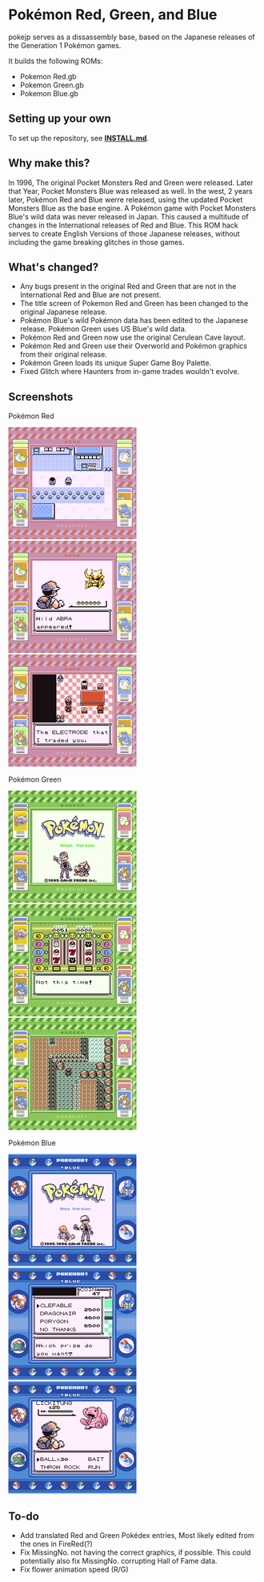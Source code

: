# Pokémon Red, Green, and Blue

pokejp serves as a dissassembly base, based on the Japanese releases of the Generation 1 Pokémon games.

It builds the following ROMs:

* Pokemon Red.gb 
* Pokemon Green.gb 
* Pokemon Blue.gb 

## Setting up your own

To set up the repository, see [**INSTALL.md**](INSTALL.md).

## Why make this?

In 1996, The original Pocket Monsters Red and Green were released. Later that Year, Pocket Monsters Blue was released as well. In the west, 2 years later, Pokémon Red and Blue werre released, using the updated Pocket Monsters Blue as the base engine. A Pokémon game with Pocket Monsters Blue's wild data was never released in Japan. This caused a multitude of changes in the International releases of Red and Blue. This ROM hack serves to create English Versions of those Japanese releases, without including the game breaking glitches in those games.

## What's changed?

* Any bugs present in the original Red and Green that are not in the International Red and Blue are not present.
* The title screen of Pokemon Red and Green has been changed to the original Japanese release.
* Pokémon Blue's wild Pokémon data has been edited to the Japanese release. Pokémon Green uses US Blue's wild data.
* Pokémon Red and Green now use the original Cerulean Cave layout.
* Pokémon Red and Green use their Overworld and Pokémon graphics from their original release.
* Pokémon Green loads its unique Super Game Boy Palette.
* Fixed Glitch where Haunters from in-game trades wouldn't evolve.

## Screenshots

Pokémon Red

![red-overworld](screenshots/red-overworld.bmp)
![red-wild](screenshots/red-wild.bmp)
![red-trade](screenshots/red-trade.bmp)

Pokémon Green

![green-title](screenshots/green-title.bmp)
![green-slots](screenshots/green-slots.bmp)
![green-ceruleancave](screenshots/green-ceruleancave.bmp)

Pokémon Blue

![blue-title](screenshots/blue-title.bmp)
![blue-prizes](screenshots/blue-prizes.bmp)
![blue-wild](screenshots/blue-wild.bmp)

## To-do

* Add translated Red and Green Pokédex entries, Most likely edited from the ones in FireRed(?)
* Fix MissingNo. not having the correct graphics, if possible. This could potentially also fix MissingNo. corrupting Hall of Fame data.
* Fix flower animation speed (R/G)
